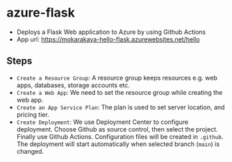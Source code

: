 # azure-flask

- Deploys a Flask Web application to Azure by using Github Actions
- App url: https://mokarakaya-hello-flask.azurewebsites.net/hello

## Steps

- `Create a Resource Group`: A resource group keeps resources e.g. web apps, databases, storage accounts etc.
- `Create a Web App`: We need to set the resource group while creating the web app.
- `Create an App Service Plan`: The plan is used to set server location, and pricing tier.
- `Create Deployment`: We use Deployment Center to configure deployment. Choose Github as source control, then select the project. Finally use Github Actions. Configuration files will be created in `.github`. The deployment will start automatically when selected branch (`main`) is changed.  